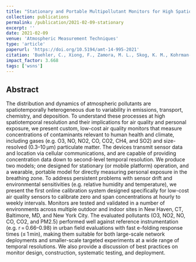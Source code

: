 ```yaml
---
title: "Stationary and Portable Multipollutant Monitors for High Spatiotemporal Resolution Air Quality Studies including Online Calibration"
collection: publications
permalink: /publication/2021-02-09-stationary
excerpt: ''
date: 2021-02-09
venue: 'Atmospheric Measurement Techniques'
type: 'article'
paperurl: 'https://doi.org/10.5194/amt-14-995-2021'
citation: 'Buehler, C., Xiong, F., Zamora, M. L., Skog, K. M., Kohrman-Glaser, J., Colton, S., McNamara, M., Ryan, K., Redlich, C., <b>Bartos, M.</b>, Wong, B., Kerkez, B., Koehler, K., and Gentner, D. R. (2020). Stationary and Portable Multipollutant Monitors for High Spatiotemporal Resolution Air Quality Studies including Online Calibration, <i>Atmospheric Measurement Techniques</i>, 14, 995–1013, doi: 10.5194/amt-14-995-2021'
impact_factor: 3.668
tags: ['wsns']
---
```


## Abstract

The distribution and dynamics of atmospheric pollutants are spatiotemporally heterogeneous due to variability in emissions, transport, chemistry, and deposition. To understand these processes at high spatiotemporal resolution and their implications for air quality and personal exposure, we present custom, low-cost air quality monitors that measure concentrations of contaminants relevant to human health and climate, including gases (e.g. O3, NO, NO2, CO, CO2, CH4, and SO2) and size-resolved (0.3–10 µm) particulate matter. The devices transmit sensor data and location via cellular communications, and are capable of providing concentration data down to second-level temporal resolution. We produce two models; one designed for stationary (or mobile platform) operation, and a wearable, portable model for directly measuring personal exposure in the breathing zone. To address persistent problems with sensor drift and environmental sensitivities (e.g. relative humidity and temperature), we present the first online calibration system designed specifically for low-cost air quality sensors to calibrate zero and span concentrations at hourly to weekly intervals. Monitors are tested and validated in a number of environments across multiple outdoor and indoor sites in New Haven, CT, Baltimore, MD, and New York City. The evaluated pollutants (O3, NO2, NO, CO, CO2, and PM2.5) performed well against reference instrumentation (e.g. r = 0.66–0.98) in urban field evaluations with fast e-folding response times (≤ 1 min), making them suitable for both large-scale network deployments and smaller-scale targeted experiments at a wide range of temporal resolutions. We also provide a discussion of best practices on monitor design, construction, systematic testing, and deployment.
